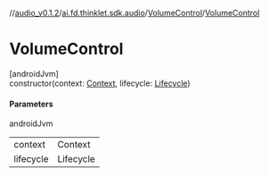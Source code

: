 //[audio_v0.1.2](../../../index.md)/[ai.fd.thinklet.sdk.audio](../index.md)/[VolumeControl](index.md)/[VolumeControl](-volume-control.md)

# VolumeControl

[androidJvm]\
constructor(context: [Context](https://developer.android.com/reference/kotlin/android/content/Context.html), lifecycle: [Lifecycle](https://developer.android.com/reference/kotlin/androidx/lifecycle/Lifecycle.html))

#### Parameters

androidJvm

| | |
|---|---|
| context | Context |
| lifecycle | Lifecycle |
